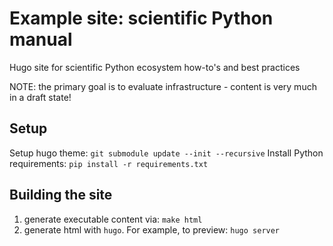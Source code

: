 # Example site: scientific Python manual

Hugo site for scientific Python ecosystem how-to's and best practices 

NOTE: the primary goal is to evaluate infrastructure - content is very much in
a draft state!

## Setup

Setup hugo theme: `git submodule update --init --recursive`
Install Python requirements: `pip install -r requirements.txt`

## Building the site

1. generate executable content via: `make html`
2. generate html with `hugo`. For example, to preview: `hugo server`

